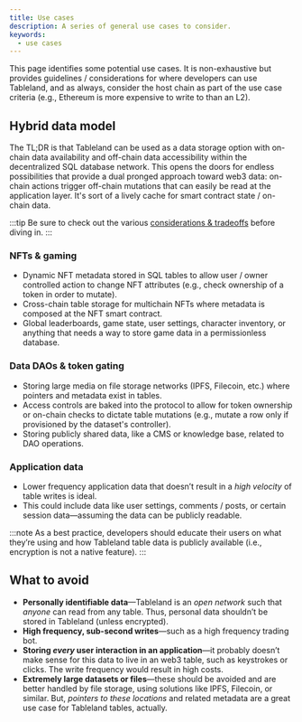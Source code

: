 ```yaml
---
title: Use cases
description: A series of general use cases to consider.
keywords:
  - use cases
---
```


This page identifies some potential use cases. It is non-exhaustive but provides guidelines / considerations for where developers can use Tableland, and as always, consider the host chain as part of the use case criteria (e.g., Ethereum is more expensive to write to than an L2).

## Hybrid data model

The TL;DR is that Tableland can be used as a data storage option with on-chain data availability and off-chain data accessibility within the decentralized SQL database network. This opens the doors for endless possibilities that provide a dual pronged approach toward web3 data: on-chain actions trigger off-chain mutations that can easily be read at the application layer. It's sort of a lively cache for smart contract state / on-chain data.

:::tip
Be sure to check out the various [considerations & tradeoffs](/fundamentals/considerations-tradeoffs) before diving in.
:::

### NFTs & gaming

- Dynamic NFT metadata stored in SQL tables to allow user / owner controlled action to change NFT attributes (e.g., check ownership of a token in order to mutate).
- Cross-chain table storage for multichain NFTs where metadata is composed at the NFT smart contract.
- Global leaderboards, game state, user settings, character inventory, or anything that needs a way to store game data in a permissionless database.

### Data DAOs & token gating

- Storing large media on file storage networks (IPFS, Filecoin, etc.) where pointers and metadata exist in tables.
- Access controls are baked into the protocol to allow for token ownership or on-chain checks to dictate table mutations (e.g., mutate a row only if provisioned by the dataset's controller).
- Storing publicly shared data, like a CMS or knowledge base, related to DAO operations.

### Application data

- Lower frequency application data that doesn’t result in a _high velocity_ of table writes is ideal.
- This could include data like user settings, comments / posts, or certain session data—assuming the data can be publicly readable.

:::note
As a best practice, developers should educate their users on what they’re using and how Tableland table data is publicly available (i.e., encryption is not a native feature).
:::

## What to avoid

- **Personally identifiable data**—Tableland is an _open network_ such that _anyone_ can read from any table. Thus, personal data shouldn’t be stored in Tableland (unless encrypted).
- **High frequency, sub-second writes**—such as a high frequency trading bot.
- **Storing _every_ user interaction in an application**—it probably doesn’t make sense for this data to live in an web3 table, such as keystrokes or clicks. The write frequency would result in high costs.
- **Extremely large datasets or files**—these should be avoided and are better handled by file storage, using solutions like IPFS, Filecoin, or similar. But, _pointers to these locations_ and related metadata are a great use case for Tableland tables, actually.
